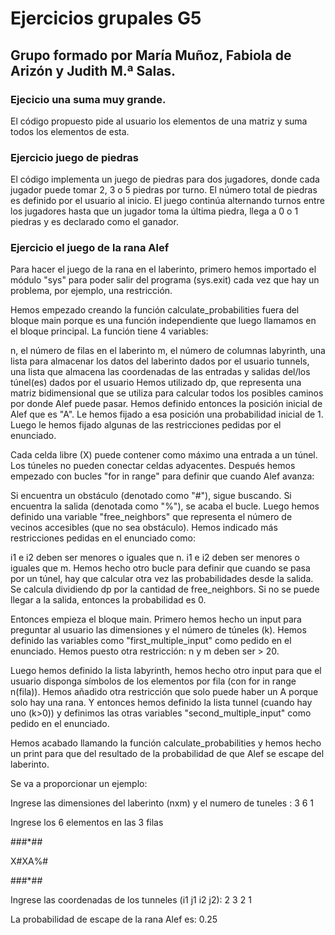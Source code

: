 # Ejercicios grupales G5
## Grupo formado por María Muñoz, Fabiola de Arizón y Judith M.ª Salas.

### Ejecicio una suma muy grande.
El código propuesto pide al usuario los elementos de una matriz y suma todos los elementos de esta.

### Ejercicio juego de piedras

El código implementa un juego de piedras para dos jugadores, donde cada jugador puede tomar 2, 3 o 5 piedras por turno. El número total de piedras es definido por el usuario al inicio. El juego continúa alternando turnos entre los jugadores hasta que un jugador toma la última piedra, llega a 0 o 1 piedras y es declarado como el ganador.


### Ejercicio el juego de la rana Alef

Para hacer el juego de la rana en el laberinto, primero hemos importado el módulo "sys" para poder salir del programa (sys.exit) cada vez que hay un problema, por ejemplo, una restricción.

Hemos empezado creando la función calculate_probabilities fuera del bloque main porque es una función independiente que luego llamamos en el bloque principal. La función tiene 4 variables:

n, el número de filas en el laberinto
m, el número de columnas
labyrinth, una lista para almacenar los datos del laberinto dados por el usuario
tunnels, una lista que almacena las coordenadas de las entradas y salidas del/los túnel(es) dados por el usuario
Hemos utilizado dp, que representa una matriz bidimensional que se utiliza para calcular todos los posibles caminos por donde Alef puede pasar. Hemos definido entonces la posición inicial de Alef que es "A". Le hemos fijado a esa posición una probabilidad inicial de 1. Luego le hemos fijado algunas de las restricciones pedidas por el enunciado.

Cada celda libre (X) puede contener como máximo una entrada a un túnel.
Los túneles no pueden conectar celdas adyacentes.
Después hemos empezado con bucles "for in range" para definir que cuando Alef avanza:

Si encuentra un obstáculo (denotado como "#"), sigue buscando.
Si encuentra la salida (denotada como "%"), se acaba el bucle.
Luego hemos definido una variable "free_neighbors" que representa el número de vecinos accesibles (que no sea obstáculo). Hemos indicado más restricciones pedidas en el enunciado como:

i1 e i2 deben ser menores o iguales que n.
i1 e i2 deben ser menores o iguales que m.
Hemos hecho otro bucle para definir que cuando se pasa por un túnel, hay que calcular otra vez las probabilidades desde la salida. Se calcula dividiendo dp por la cantidad de free_neighbors. Si no se puede llegar a la salida, entonces la probabilidad es 0.

Entonces empieza el bloque main. Primero hemos hecho un input para preguntar al usuario las dimensiones y el número de túneles (k). Hemos definido las variables como "first_multiple_input" como pedido en el enunciado. Hemos puesto otra restricción: n y m deben ser > 20.

Luego hemos definido la lista labyrinth, hemos hecho otro input para que el usuario disponga símbolos de los elementos por fila (con for in range n(fila)). Hemos añadido otra restricción que solo puede haber un A porque solo hay una rana. Y entonces hemos definido la lista tunnel (cuando hay uno (k>0)) y definimos las otras variables "second_multiple_input" como pedido en el enunciado.

Hemos acabado llamando la función calculate_probabilities y hemos hecho un print para que del resultado de la probabilidad de que Alef se escape del laberinto.

Se va a proporcionar un ejemplo:

Ingrese las dimensiones del laberinto (nxm) y el numero de tuneles : 
3 6 1

Ingrese los 6 elementos en las 3 filas

###*##

X#XA%#

###*##


Ingrese las coordenadas de los tunneles (i1 j1 i2 j2): 
2 3 2 1

La probabilidad de escape de la rana Alef es: 0.25

